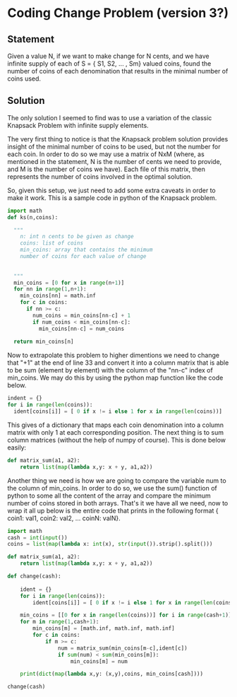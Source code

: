
# Coding Change Problem (version 3?)

## Statement

Given a value N, if we want to make change for N cents, and we have infinite supply of each of S = { S1, S2, ... , Sm} valued coins, found the number of coins of each denomination that results in the minimal number of coins used. 

## Solution

The only solution I seemed to find was to use a variation of the classic Knapsack Problem with infinite supply elements.

The very first thing to notice is that the Knapsack problem solution provides insight of the minimal number of coins to be used, but not the number for each coin. In order to do so we may use a matrix of NxM (where, as mentioned in the statement, N is the number of cents we need to provide, and M is the number of coins we have). Each file of this matrix, then represents the number of coins involved in the optimal solution. 

So, given this setup, we just need to add some extra caveats in order to make it work. This is a sample code in python of the Knapsack problem.

```python
import math 
def ks(n,coins):

  """
    n: int n cents to be given as change
    coins: list of coins 
    min_coins: array that contains the minimum 
    number of coins for each value of change
    
  
  """
  min_coins = [0 for x in range(n+1)]
  for nn in range(1,n+1):
    min_coins[nn] = math.inf
    for c in coins:
      if nn >= c:
        num_coins = min_coins[nn-c] + 1
        if num_coins < min_coins[nn-c]:
          min_coins[nn-c] = num_coins
  
  return min_coins[n]

```

Now to extrapolate this problem to higher dimentions we need to change that "+1" at the end of line 33 and convert it into 
a column matrix that is able to be sum (element by element) with the column of the "nn-c" index of min_coins. We may do this by using the python map function like the code below.

```python
indent = {}
for i in range(len(coins)):
  ident[coins[i]] = [ 0 if x != i else 1 for x in range(len(coins))]
```
This gives of a dictionary that maps each coin denomination into a column matrix with only 1 at each corresponding position. The next thing is to sum column matrices (without the help of numpy of course). This is done below easily: 

```python
def matrix_sum(a1, a2):
    return list(map(lambda x,y: x + y, a1,a2))
``` 

Another thing we need is how we are going to compare the variable num to the column of min_coins. In order to do so, we use the sum() function of python to some all the content of the array and compare the minimum number of coins stored in both arrays. That's it we have all we need, now to wrap it all up below is the entire code that prints in the following format {
coin1: val1, coin2: val2, ... coinN: valN}.

```python
import math 
cash = int(input())
coins = list(map(lambda x: int(x), str(input()).strip().split()))

def matrix_sum(a1, a2):
    return list(map(lambda x,y: x + y, a1,a2))

def change(cash):
    
    ident = {}
    for i in range(len(coins)):
        ident[coins[i]] = [ 0 if x != i else 1 for x in range(len(coins))]

    min_coins = [[0 for x in range(len(coins))] for i in range(cash+1)]
    for m in range(1,cash+1):
        min_coins[m] = [math.inf, math.inf, math.inf]
        for c in coins:
            if m >= c:
                num = matrix_sum(min_coins[m-c],ident[c])
                if sum(num) < sum(min_coins[m]):
                    min_coins[m] = num

    print(dict(map(lambda x,y: (x,y),coins, min_coins[cash])))

change(cash)

```
